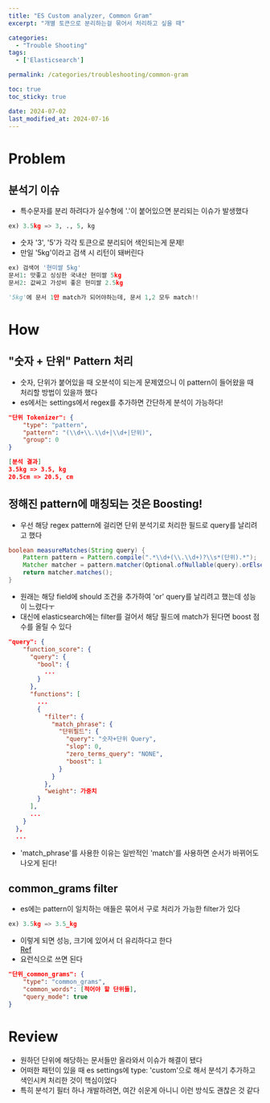 ```yaml
---
title: "ES Custom analyzer, Common Gram"
excerpt: "개별 토큰으로 분리하는걸 묶어서 처리하고 싶을 때"

categories:
  - "Trouble Shooting"
tags:
  - ['Elasticsearch']

permalink: /categories/troubleshooting/common-gram

toc: true
toc_sticky: true

date: 2024-07-02
last_modified_at: 2024-07-16
---
```



# Problem
## 분석기 이슈
- 특수문자를 분리 하려다가 실수형에 '.'이 붙어있으면 분리되는 이슈가 발생했다   
```python
ex) 3.5kg => 3, ., 5, kg
```
- 숫자 '3', '5'가 각각 토큰으로 분리되어 색인되는게 문제!
- 만일 '5kg'이라고 검색 시 리턴이 돼버린다

```python
ex) 검색어 '현미쌀 5kg'
문서1: 맛좋고 싱싱한 국내산 현미쌀 5kg
문서2: 값싸고 가성비 좋은 현미쌀 2.5kg

'5kg'에 문서 1만 match가 되어야하는데, 문서 1,2 모두 match!!
```
# How
## "숫자 + 단위" Pattern 처리
- 숫자, 단위가 붙어있을 때 오분석이 되는게 문제였으니 이 pattern이 들어왔을 때 처리할 방법이 있을까 했다
- es에서는 settings에서 regex를 추가하면 간단하게 분석이 가능하다!

```json
"단위 Tokenizer": {
    "type": "pattern",
    "pattern": "(\\d+\\.\\d+|\\d+|단위)",
    "group": 0
}

[분석 결과]
3.5kg => 3.5, kg
20.5cm => 20.5, cm 
```
## 정해진 pattern에 매칭되는 것은 Boosting!
- 우선 해당 regex pattern에 걸리면 단위 분석기로 처리한 필드로 query를 날리려고 했다
```java
boolean measureMatches(String query) {
    Pattern pattern = Pattern.compile(".*\\d+(\\.\\d+)?\\s*(단위).*");
    Matcher matcher = pattern.matcher(Optional.ofNullable(query).orElse(""));
    return matcher.matches();
}
```
- 원래는 해당 field에 should 조건을 추가하여 'or' query를 날리려고 했는데 성능이 느렸다ㅜ
- 대신에 elasticsearch에는 filter를 걸어서 해당 필드에 match가 된다면 boost 점수를 올릴 수 있다
```json
"query": {
    "function_score": {
      "query": {
        "bool": {
          ...
        }
      },
      "functions": [
        ...
        {
          "filter": {
            "match_phrase": {
              "단위필드": {
                "query": "숫자+단위 Query",
                "slop": 0,
                "zero_terms_query": "NONE",
                "boost": 1
              }
            }
          },
          "weight": 가중치
        }
      ],
      ...
    }
  },
  ...
```
- 'match_phrase'를 사용한 이유는 일반적인 'match'를 사용하면 순서가 바뀌어도 나오게 된다!
## common_grams filter
- es에는 pattern이 일치하는 애들은 묶어서 구로 처리가 가능한 filter가 있다
```python
ex) 3.5kg => 3.5_kg
```
- 이렇게 되면 성능, 크기에 있어서 더 유리하다고 한다   
[Ref](https://spinscale.de/posts/2021-04-14-using-the-common-grams-filter-for-faster-queries.html)
- 요런식으로 쓰면 된다
```json
"단위_common_grams": {
    "type": "common_grams",
    "common_words": [적어야 할 단위들],
    "query_mode": true
}
```
# Review
- 원하던 단위에 해당하는 문서들만 올라와서 이슈가 해결이 됐다
- 어떠한 패턴이 있을 때 es settings에 type: 'custom'으로 해서 분석기 추가하고 색인시켜 처리한 것이 핵심이었다
- 특히 분석기 필터 하나 개발하려면, 여간 쉬운게 아니니 이런 방식도 괜찮은 것 같다

